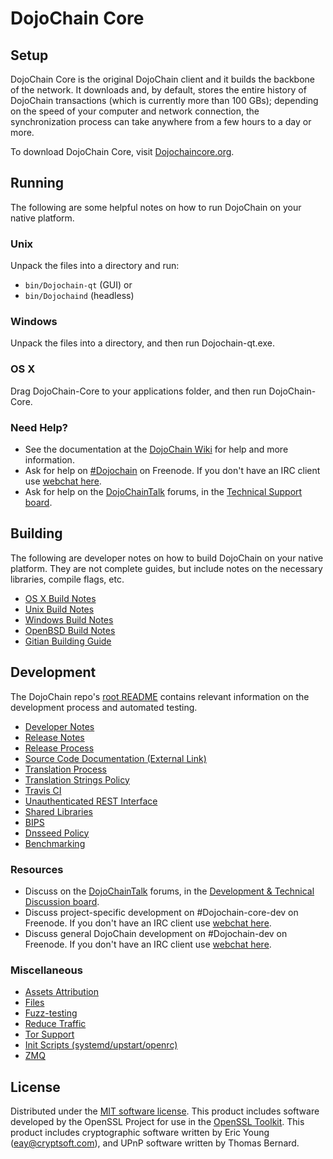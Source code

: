 DojoChain Core
=============

Setup
---------------------
DojoChain Core is the original DojoChain client and it builds the backbone of the network. It downloads and, by default, stores the entire history of DojoChain transactions (which is currently more than 100 GBs); depending on the speed of your computer and network connection, the synchronization process can take anywhere from a few hours to a day or more.

To download DojoChain Core, visit [Dojochaincore.org](https://Dojochaincore.org/en/releases/).

Running
---------------------
The following are some helpful notes on how to run DojoChain on your native platform.

### Unix

Unpack the files into a directory and run:

- `bin/Dojochain-qt` (GUI) or
- `bin/Dojochaind` (headless)

### Windows

Unpack the files into a directory, and then run Dojochain-qt.exe.

### OS X

Drag DojoChain-Core to your applications folder, and then run DojoChain-Core.

### Need Help?

* See the documentation at the [DojoChain Wiki](https://en.Dojochain.it/wiki/Main_Page)
for help and more information.
* Ask for help on [#Dojochain](http://webchat.freenode.net?channels=Dojochain) on Freenode. If you don't have an IRC client use [webchat here](http://webchat.freenode.net?channels=Dojochain).
* Ask for help on the [DojoChainTalk](https://Dojochaintalk.org/) forums, in the [Technical Support board](https://Dojochaintalk.org/index.php?board=4.0).

Building
---------------------
The following are developer notes on how to build DojoChain on your native platform. They are not complete guides, but include notes on the necessary libraries, compile flags, etc.

- [OS X Build Notes](build-osx.md)
- [Unix Build Notes](build-unix.md)
- [Windows Build Notes](build-windows.md)
- [OpenBSD Build Notes](build-openbsd.md)
- [Gitian Building Guide](gitian-building.md)

Development
---------------------
The DojoChain repo's [root README](/README.md) contains relevant information on the development process and automated testing.

- [Developer Notes](developer-notes.md)
- [Release Notes](release-notes.md)
- [Release Process](release-process.md)
- [Source Code Documentation (External Link)](https://dev.visucore.com/Dojochain/doxygen/)
- [Translation Process](translation_process.md)
- [Translation Strings Policy](translation_strings_policy.md)
- [Travis CI](travis-ci.md)
- [Unauthenticated REST Interface](REST-interface.md)
- [Shared Libraries](shared-libraries.md)
- [BIPS](bips.md)
- [Dnsseed Policy](dnsseed-policy.md)
- [Benchmarking](benchmarking.md)

### Resources
* Discuss on the [DojoChainTalk](https://Dojochaintalk.org/) forums, in the [Development & Technical Discussion board](https://Dojochaintalk.org/index.php?board=6.0).
* Discuss project-specific development on #Dojochain-core-dev on Freenode. If you don't have an IRC client use [webchat here](http://webchat.freenode.net/?channels=Dojochain-core-dev).
* Discuss general DojoChain development on #Dojochain-dev on Freenode. If you don't have an IRC client use [webchat here](http://webchat.freenode.net/?channels=Dojochain-dev).

### Miscellaneous
- [Assets Attribution](assets-attribution.md)
- [Files](files.md)
- [Fuzz-testing](fuzzing.md)
- [Reduce Traffic](reduce-traffic.md)
- [Tor Support](tor.md)
- [Init Scripts (systemd/upstart/openrc)](init.md)
- [ZMQ](zmq.md)

License
---------------------
Distributed under the [MIT software license](/COPYING).
This product includes software developed by the OpenSSL Project for use in the [OpenSSL Toolkit](https://www.openssl.org/). This product includes
cryptographic software written by Eric Young ([eay@cryptsoft.com](mailto:eay@cryptsoft.com)), and UPnP software written by Thomas Bernard.
